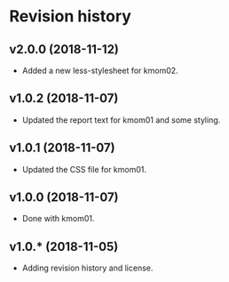 Revision history
======================



v2.0.0 (2018-11-12)
-----------------------

* Added a new less-stylesheet for kmom02.



v1.0.2 (2018-11-07)
-----------------------

* Updated the report text for kmom01 and some styling.



v1.0.1 (2018-11-07)
-----------------------

* Updated the CSS file for kmom01.



v1.0.0 (2018-11-07)
-----------------------

* Done with kmom01.



v1.0.* (2018-11-05)
-----------------------

* Adding revision history and license.
